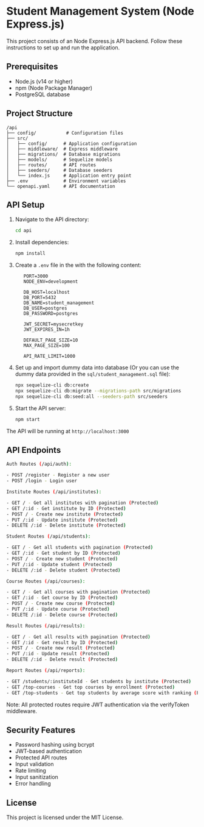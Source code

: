 # Student Management System (Node Express.js)

This project consists of an Node Express.js API backend. Follow these instructions to set up and run the application.

## Prerequisites

- Node.js (v14 or higher)
- npm (Node Package Manager)
- PostgreSQL database

## Project Structure

```
/api
├── config/           # Configuration files
├── src/
│   ├── config/      # Application configuration
│   ├── middleware/  # Express middleware
│   ├── migrations/  # Database migrations
│   ├── models/      # Sequelize models
│   ├── routes/      # API routes
│   ├── seeders/     # Database seeders
│   └── index.js     # Application entry point
├── .env             # Environment variables
└── openapi.yaml     # API documentation
```

## API Setup

1. Navigate to the API directory:

   ```bash
   cd api
   ```

2. Install dependencies:

   ```bash
   npm install
   ```

3. Create a `.env` file in the with the following content:

   ```env
      PORT=3000
      NODE_ENV=development

      DB_HOST=localhost
      DB_PORT=5432
      DB_NAME=student_management
      DB_USER=postgres
      DB_PASSWORD=postgres

      JWT_SECRET=mysecretkey
      JWT_EXPIRES_IN=1h

      DEFAULT_PAGE_SIZE=10
      MAX_PAGE_SIZE=100

      API_RATE_LIMIT=1000
   ```

4. Set up and import dummy data into database (Or you can use the dummy data provided in the `sql/student_management.sql` file):

   ```bash
   npx sequelize-cli db:create
   npx sequelize-cli db:migrate --migrations-path src/migrations
   npx sequelize-cli db:seed:all --seeders-path src/seeders
   ```

5. Start the API server:
   ```bash
   npm start
   ```

The API will be running at `http://localhost:3000`

## API Endpoints

```bash
Auth Routes (/api/auth):

- POST /register - Register a new user
- POST /login - Login user
```

```bash
Institute Routes (/api/institutes):

- GET / - Get all institutes with pagination (Protected)
- GET /:id - Get institute by ID (Protected)
- POST / - Create new institute (Protected)
- PUT /:id - Update institute (Protected)
- DELETE /:id - Delete institute (Protected)
```

```bash
Student Routes (/api/students):

- GET / - Get all students with pagination (Protected)
- GET /:id - Get student by ID (Protected)
- POST / - Create new student (Protected)
- PUT /:id - Update student (Protected)
- DELETE /:id - Delete student (Protected)
```

```bash
Course Routes (/api/courses):

- GET / - Get all courses with pagination (Protected)
- GET /:id - Get course by ID (Protected)
- POST / - Create new course (Protected)
- PUT /:id - Update course (Protected)
- DELETE /:id - Delete course (Protected)
```

```bash
Result Routes (/api/results):

- GET / - Get all results with pagination (Protected)
- GET /:id - Get result by ID (Protected)
- POST / - Create new result (Protected)
- PUT /:id - Update result (Protected)
- DELETE /:id - Delete result (Protected)
```

```bash
Report Routes (/api/reports):

- GET /students/:instituteId - Get students by institute (Protected)
- GET /top-courses - Get top courses by enrollment (Protected)
- GET /top-students - Get top students by average score with ranking (Protected)
```

Note: All protected routes require JWT authentication via the verifyToken middleware.

## Security Features

- Password hashing using bcrypt
- JWT-based authentication
- Protected API routes
- Input validation
- Rate limiting
- Input sanitization
- Error handling

## License

This project is licensed under the MIT License.
